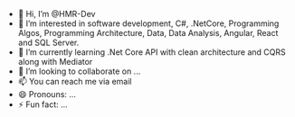 - 👋 Hi, I’m @HMR-Dev
- 👀 I’m interested in software development, C#, .NetCore, Programming Algos, Programming Architecture, Data, Data Analysis, Angular, React and SQL Server.
- 🌱 I’m currently learning .Net Core API with clean architecture and CQRS along with Mediator
- 💞️ I’m looking to collaborate on ...
- 📫 You can reach me via email
- 😄 Pronouns: ...
- ⚡ Fun fact: ...

<!---
HMR-Dev/HMR-Dev is a ✨ special ✨ repository because its `README.md` (this file) appears on your GitHub profile.
You can click the Preview link to take a look at your changes.
--->
